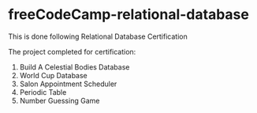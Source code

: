 # freeCodeCamp-relational-database

This is done following Relational Database Certification

The project completed for certification:
1. Build A Celestial Bodies Database
2. World Cup Database
3. Salon Appointment Scheduler
4. Periodic Table
5. Number Guessing Game
